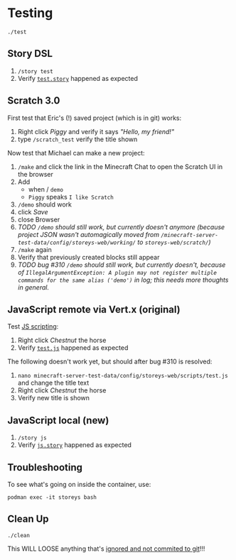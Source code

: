 # Testing

    ./test

## Story DSL

1. `/story test`
1. Verify [`test.story`](../minecraft-server-test-data/config/storeys-web/stories/test.story) happened as expected

## Scratch 3.0

First test that Eric's (!) saved project (which is in git) works:

1. Right click _Piggy_ and verify it says _"Hello, my friend!"_
1. type `/scratch_test` verify the title shown

Now test that Michael can make a new project:

1. `/make` and click the link in the Minecraft Chat to open the Scratch UI in the browser
1. Add
   * when / `demo`
   * `Piggy` speaks `I like Scratch`
1. `/demo` should work
1. click _Save_
1. close Browser
1. _TODO `/demo` should still work, but currently doesn't anymore (because project JSON wasn't automagically moved from `/minecraft-server-test-data/config/storeys-web/working/` to `storeys-web/scratch/`)_
1. `/make` again
1. Verify that previously created blocks still appear
1. _TODO bug #310 `/demo` should still work, but currently doesn't, because of `IllegalArgumentException: A plugin may not register multiple commands for the same alias ('demo')` in log; this needs more thoughts in general._

## JavaScript remote via Vert.x (original)

Test [JS scripting](../scratch3-server/README.md#third-scripting-option):

1. Right click _Chestnut_ the horse
1. Verify [`test.js`](minecraft-server-test-data/config/storeys-web/scripts/test.js) happened as expected

The following doesn't work yet, but should after bug #310 is resolved:

1. `nano minecraft-server-test-data/config/storeys-web/scripts/test.js` and change the title text
1. Right click _Chestnut_ the horse
1. Verify new title is shown

## JavaScript local (new)

1. `/story js`
1. Verify [`js.story`](../minecraft-server-test-data/config/storeys-web/stories/js.story) happened as expected

## Troubleshooting

To see what's going on inside the container, use:

    podman exec -it storeys bash

## Clean Up

    ./clean

This WILL LOOSE anything that's [ignored and not commited to git](../minecraft-server-test-data/.gitignore)!!!
